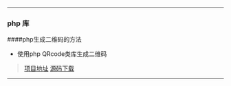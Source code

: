 ***
### php 库
####php生成二维码的方法

* 使用php QRcode类库生成二维码

>[项目地址](http://phpqrcode.sourceforge.net/)  [源码下载](http://sourceforge.net/projects/phpqrcode/)

***
